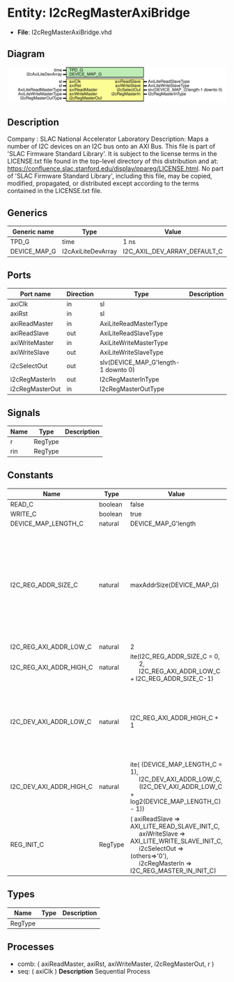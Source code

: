 # Entity: I2cRegMasterAxiBridge

- **File**: I2cRegMasterAxiBridge.vhd
## Diagram

![Diagram](I2cRegMasterAxiBridge.svg "Diagram")
## Description

Company    : SLAC National Accelerator Laboratory
Description: Maps a number of I2C devices on an I2C bus onto an AXI Bus.
This file is part of 'SLAC Firmware Standard Library'.
It is subject to the license terms in the LICENSE.txt file found in the
top-level directory of this distribution and at:
   https://confluence.slac.stanford.edu/display/ppareg/LICENSE.html.
No part of 'SLAC Firmware Standard Library', including this file,
may be copied, modified, propagated, or distributed except according to
the terms contained in the LICENSE.txt file.
## Generics

| Generic name | Type               | Value                        | Description |
| ------------ | ------------------ | ---------------------------- | ----------- |
| TPD_G        | time               | 1 ns                         |             |
| DEVICE_MAP_G | I2cAxiLiteDevArray | I2C_AXIL_DEV_ARRAY_DEFAULT_C |             |
## Ports

| Port name       | Direction | Type                                | Description |
| --------------- | --------- | ----------------------------------- | ----------- |
| axiClk          | in        | sl                                  |             |
| axiRst          | in        | sl                                  |             |
| axiReadMaster   | in        | AxiLiteReadMasterType               |             |
| axiReadSlave    | out       | AxiLiteReadSlaveType                |             |
| axiWriteMaster  | in        | AxiLiteWriteMasterType              |             |
| axiWriteSlave   | out       | AxiLiteWriteSlaveType               |             |
| i2cSelectOut    | out       | slv(DEVICE_MAP_G'length-1 downto 0) |             |
| i2cRegMasterIn  | out       | I2cRegMasterInType                  |             |
| i2cRegMasterOut | in        | I2cRegMasterOutType                 |             |
## Signals

| Name | Type    | Description |
| ---- | ------- | ----------- |
| r    | RegType |             |
| rin  | RegType |             |
## Constants

| Name                    | Type    | Value                                                                                                                                                                                                                                                                                                            | Description                                                                                                                  |
| ----------------------- | ------- | ---------------------------------------------------------------------------------------------------------------------------------------------------------------------------------------------------------------------------------------------------------------------------------------------------------------- | ---------------------------------------------------------------------------------------------------------------------------- |
| READ_C                  | boolean |  false                                                                                                                                                                                                                                                                                                           |                                                                                                                              |
| WRITE_C                 | boolean |  true                                                                                                                                                                                                                                                                                                            |                                                                                                                              |
| DEVICE_MAP_LENGTH_C     | natural |  DEVICE_MAP_G'length                                                                                                                                                                                                                                                                                             |                                                                                                                              |
| I2C_REG_ADDR_SIZE_C     | natural |  maxAddrSize(DEVICE_MAP_G)                                                                                                                                                                                                                                                                                       | Number of device register space address bits maped into axi bus is determined bythe maximum address size of all the devices. |
| I2C_REG_AXI_ADDR_LOW_C  | natural |  2                                                                                                                                                                                                                                                                                                               |                                                                                                                              |
| I2C_REG_AXI_ADDR_HIGH_C | natural |        ite(I2C_REG_ADDR_SIZE_C = 0,<br><span style="padding-left:20px">           2,<br><span style="padding-left:20px">           I2C_REG_AXI_ADDR_LOW_C + I2C_REG_ADDR_SIZE_C-1)                                                                                                                               |                                                                                                                              |
| I2C_DEV_AXI_ADDR_LOW_C  | natural |  I2C_REG_AXI_ADDR_HIGH_C + 1                                                                                                                                                                                                                                                                                     | Number of device address bits mapped into axi bus space is determined by number of devices                                   |
| I2C_DEV_AXI_ADDR_HIGH_C | natural |  ite(       (DEVICE_MAP_LENGTH_C = 1),<br><span style="padding-left:20px">       I2C_DEV_AXI_ADDR_LOW_C,<br><span style="padding-left:20px">       (I2C_DEV_AXI_ADDR_LOW_C + log2(DEVICE_MAP_LENGTH_C) - 1))                                                                                                     |                                                                                                                              |
| REG_INIT_C              | RegType |  (       axiReadSlave   => AXI_LITE_READ_SLAVE_INIT_C,<br><span style="padding-left:20px">       axiWriteSlave  => AXI_LITE_WRITE_SLAVE_INIT_C,<br><span style="padding-left:20px">       i2cSelectOut   => (others=>'0'),<br><span style="padding-left:20px">       i2cRegMasterIn => I2C_REG_MASTER_IN_INIT_C) |                                                                                                                              |
## Types

| Name    | Type | Description |
| ------- | ---- | ----------- |
| RegType |      |             |
## Processes
- comb: ( axiReadMaster, axiRst, axiWriteMaster, i2cRegMasterOut, r )
- seq: ( axiClk )
**Description**
Sequential Process


